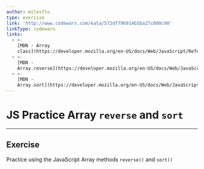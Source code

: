 ```yaml
---
author: milesflo
type: exercise
link: 'http://www.codewars.com/kata/572df796914b5ba27c000c90'
linkType: codewars
links:
  - >-
    [MDN - Array
    class](https://developer.mozilla.org/en-US/docs/Web/JavaScript/Reference/Global_Objects/Array){website}
  - >-
    [MDN -
    Array.reverse](https://developer.mozilla.org/en-US/docs/Web/JavaScript/Reference/Global_Objects/Array/reverse){website}
  - >-
    [MDN -
    Array.sort](https://developer.mozilla.org/en-US/docs/Web/JavaScript/Reference/Global_Objects/Array/sort){website}
---
```


# JS Practice Array `reverse` and `sort`


---

## Exercise

Practice using the JavaScript Array methods `reverse()` and `sort()`
